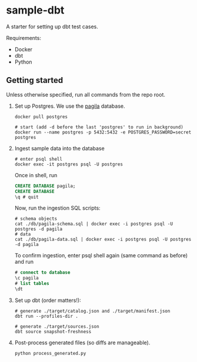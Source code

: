 # sample-dbt

A starter for setting up dbt test cases.

Requirements:

- Docker
- dbt
- Python

## Getting started

Unless otherwise specified, run all commands from the repo root.

1. Set up Postgres. We use the [pagila](https://github.com/devrimgunduz/pagila) database.

   ```shell
   docker pull postgres

   # start (add -d before the last 'postgres' to run in background)
   docker run --name postgres -p 5432:5432 -e POSTGRES_PASSWORD=secret postgres
   ```

2. Ingest sample data into the database

   ```shell
   # enter psql shell
   docker exec -it postgres psql -U postgres
   ```

   Once in shell, run

   ```sql
   CREATE DATABASE pagila;
   CREATE DATABASE
   \q # quit
   ```

   Now, run the ingestion SQL scripts:

   ```shell
   # schema objects
   cat ./db/pagila-schema.sql | docker exec -i postgres psql -U postgres -d pagila
   # data
   cat ./db/pagila-data.sql | docker exec -i postgres psql -U postgres -d pagila
   ```

   To confirm ingestion, enter psql shell again (same command as before) and run

   ```sql
   # connect to database
   \c pagila
   # list tables
   \dt
   ```

3. Set up dbt (order matters!):

   ```shell
   # generate ./target/catalog.json and ./target/manifest.json
   dbt run --profiles-dir .

   # generate ./target/sources.json
   dbt source snapshot-freshness
   ```

4. Post-process generated files (so diffs are manageable).

   ```shell
   python process_generated.py
   ```
